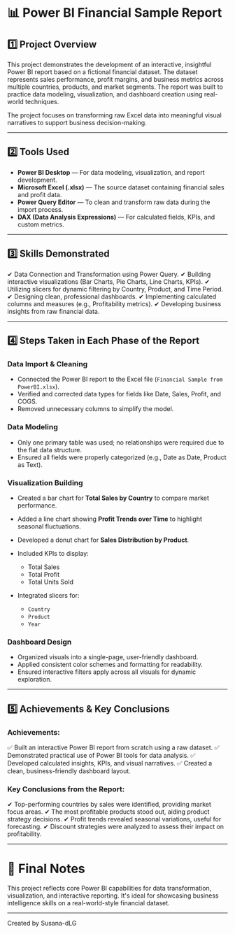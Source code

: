 
# 📊 Power BI Financial Sample Report

## 1️⃣ Project Overview

This project demonstrates the development of an interactive, insightful Power BI report based on a fictional financial dataset. The dataset represents sales performance, profit margins, and business metrics across multiple countries, products, and market segments. The report was built to practice data modeling, visualization, and dashboard creation using real-world techniques.

The project focuses on transforming raw Excel data into meaningful visual narratives to support business decision-making.

---

## 2️⃣ Tools Used

* **Power BI Desktop** — For data modeling, visualization, and report development.
* **Microsoft Excel (.xlsx)** — The source dataset containing financial sales and profit data.
* **Power Query Editor** — To clean and transform raw data during the import process.
* **DAX (Data Analysis Expressions)** — For calculated fields, KPIs, and custom metrics.

---

## 3️⃣ Skills Demonstrated

✔ Data Connection and Transformation using Power Query.
✔ Building interactive visualizations (Bar Charts, Pie Charts, Line Charts, KPIs).
✔ Utilizing slicers for dynamic filtering by Country, Product, and Time Period.
✔ Designing clean, professional dashboards.
✔ Implementing calculated columns and measures (e.g., Profitability metrics).
✔ Developing business insights from raw financial data.

---

## 4️⃣ Steps Taken in Each Phase of the Report

### **Data Import & Cleaning**

* Connected the Power BI report to the Excel file (`Financial Sample from PowerBI.xlsx`).
* Verified and corrected data types for fields like Date, Sales, Profit, and COGS.
* Removed unnecessary columns to simplify the model.

### **Data Modeling**

* Only one primary table was used; no relationships were required due to the flat data structure.
* Ensured all fields were properly categorized (e.g., Date as Date, Product as Text).

### **Visualization Building**

* Created a bar chart for **Total Sales by Country** to compare market performance.
* Added a line chart showing **Profit Trends over Time** to highlight seasonal fluctuations.
* Developed a donut chart for **Sales Distribution by Product**.
* Included KPIs to display:

  * Total Sales
  * Total Profit
  * Total Units Sold
* Integrated slicers for:

  * `Country`
  * `Product`
  * `Year`

### **Dashboard Design**

* Organized visuals into a single-page, user-friendly dashboard.
* Applied consistent color schemes and formatting for readability.
* Ensured interactive filters apply across all visuals for dynamic exploration.

---

## 5️⃣ Achievements & Key Conclusions

### **Achievements:**

✅ Built an interactive Power BI report from scratch using a raw dataset.
✅ Demonstrated practical use of Power BI tools for data analysis.
✅ Developed calculated insights, KPIs, and visual narratives.
✅ Created a clean, business-friendly dashboard layout.

### **Key Conclusions from the Report:**

✔ Top-performing countries by sales were identified, providing market focus areas.
✔ The most profitable products stood out, aiding product strategy decisions.
✔ Profit trends revealed seasonal variations, useful for forecasting.
✔ Discount strategies were analyzed to assess their impact on profitability.

---

# 🎯 Final Notes

This project reflects core Power BI capabilities for data transformation, visualization, and interactive reporting. It's ideal for showcasing business intelligence skills on a real-world-style financial dataset.

---
Created by Susana-dLG

